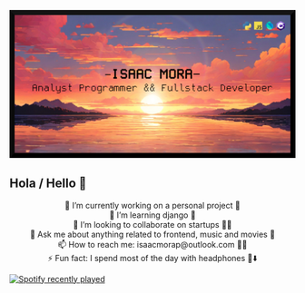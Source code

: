 ![My banner](https://github.com/Zprit3/Zprit3/blob/main/assets/banner.jpg)

## Hola / Hello 👋

<p align="center">
  🔭 I’m currently working on a personal project 🎲<br>
  🌱 I’m learning django 🐍<br>
  👯 I’m looking to collaborate on startups 👨‍🏭<br>
  💬 Ask me about anything related to frontend, music and movies 🎥<br>
  📫 How to reach me: isaacmorap@outlook.com 🧑‍💻<br>
  ⚡ Fun fact: I spend most of the day with headphones 🎵⬇️
  
  [![Spotify recently played](https://spotify-recently-played-readme.vercel.app/api?user=isackandres&count=3)](https://open.spotify.com/user/isackandres)
</p>

<br><br>




